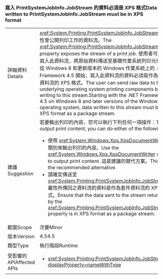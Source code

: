 ### <a name="data-written-to-printsystemjobinfojobstream-must-be-in-xps-format"></a><span data-ttu-id="2b2d2-101">寫入 PrintSystemJobInfo.JobStream 的資料必須是 XPS 格式</span><span class="sxs-lookup"><span data-stu-id="2b2d2-101">Data written to PrintSystemJobInfo.JobStream must be in XPS format</span></span>

|   |   |
|---|---|
|<span data-ttu-id="2b2d2-102">詳細資料</span><span class="sxs-lookup"><span data-stu-id="2b2d2-102">Details</span></span>|<span data-ttu-id="2b2d2-103"><xref:System.Printing.PrintSystemJobInfo.JobStream> 屬性會公開列印工作的資料流。</span><span class="sxs-lookup"><span data-stu-id="2b2d2-103">The <xref:System.Printing.PrintSystemJobInfo.JobStream> property exposes the stream of a print job.</span></span> <span data-ttu-id="2b2d2-104">使用者可藉由寫入此資料流，將原始資料傳送至基礎作業系統列印元件。從 Windows 8 和更新版本的 Windows 作業系統上的 .NET Framework 4.5 開始，寫入此資料流的資料必須是作為套件資料流的 XPS 格式。</span><span class="sxs-lookup"><span data-stu-id="2b2d2-104">The user can send raw data to the underlying operating system printing components by writing to this stream.Starting with the .NET Framework 4.5 on Windows 8 and later versions of the Windows operating system, data written to this stream must be in XPS format as a package stream.</span></span>|
|<span data-ttu-id="2b2d2-105">建議</span><span class="sxs-lookup"><span data-stu-id="2b2d2-105">Suggestion</span></span>|<span data-ttu-id="2b2d2-106">若要輸出列印的內容，您可以執行下列任何一項操作：</span><span class="sxs-lookup"><span data-stu-id="2b2d2-106">To output print content, you can do either of the following:</span></span><ul><li><span data-ttu-id="2b2d2-107">使用 <xref:System.Windows.Xps.XpsDocumentWriter> 類別來輸出列印的內容。</span><span class="sxs-lookup"><span data-stu-id="2b2d2-107">Use the <xref:System.Windows.Xps.XpsDocumentWriter> class to output print content.</span></span> <span data-ttu-id="2b2d2-108">這是建議的替代方案。</span><span class="sxs-lookup"><span data-stu-id="2b2d2-108">This is the recommended alternative.</span></span></li><li><span data-ttu-id="2b2d2-109">請確定傳送至 <xref:System.Printing.PrintSystemJobInfo.JobStream> 屬性所傳回之資料流的資料是作為套件資料流的 XPS 格式。</span><span class="sxs-lookup"><span data-stu-id="2b2d2-109">Ensure that the data sent to the stream returned by the <xref:System.Printing.PrintSystemJobInfo.JobStream> property is in XPS format as a package stream.</span></span></li></ul>|
|<span data-ttu-id="2b2d2-110">範圍</span><span class="sxs-lookup"><span data-stu-id="2b2d2-110">Scope</span></span>|<span data-ttu-id="2b2d2-111">次要</span><span class="sxs-lookup"><span data-stu-id="2b2d2-111">Minor</span></span>|
|<span data-ttu-id="2b2d2-112">版本</span><span class="sxs-lookup"><span data-stu-id="2b2d2-112">Version</span></span>|<span data-ttu-id="2b2d2-113">4.5</span><span class="sxs-lookup"><span data-stu-id="2b2d2-113">4.5</span></span>|
|<span data-ttu-id="2b2d2-114">類型</span><span class="sxs-lookup"><span data-stu-id="2b2d2-114">Type</span></span>|<span data-ttu-id="2b2d2-115">執行階段</span><span class="sxs-lookup"><span data-stu-id="2b2d2-115">Runtime</span></span>|
|<span data-ttu-id="2b2d2-116">受影響的 API</span><span class="sxs-lookup"><span data-stu-id="2b2d2-116">Affected APIs</span></span>|<ul><li><xref:System.Printing.PrintSystemJobInfo.JobStream?displayProperty=nameWithType></li></ul>|

